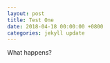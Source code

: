 ```yaml
---
layout: post
title: Test One
date: 2018-04-18 00:00:00 +0800
categories: jekyll update
---
```

What happens?
